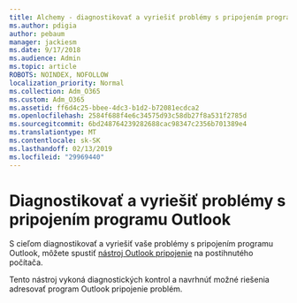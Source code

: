 ```yaml
---
title: Alchemy - diagnostikovať a vyriešiť problémy s pripojením programu Outlook
ms.author: pdigia
author: pebaum
manager: jackiesm
ms.date: 9/17/2018
ms.audience: Admin
ms.topic: article
ROBOTS: NOINDEX, NOFOLLOW
localization_priority: Normal
ms.collection: Adm_O365
ms.custom: Adm_O365
ms.assetid: ff6d4c25-bbee-4dc3-b1d2-b72081ecdca2
ms.openlocfilehash: 2584f688f4e6c34575d93c58db27f8a531f2785d
ms.sourcegitcommit: 6bd248764239282688cac98347c2356b701389e4
ms.translationtype: MT
ms.contentlocale: sk-SK
ms.lasthandoff: 02/13/2019
ms.locfileid: "29969440"
---
```

# <a name="diagnose-and-resolve-outlook-connectivity-issues"></a>Diagnostikovať a vyriešiť problémy s pripojením programu Outlook

S cieľom diagnostikovať a vyriešiť vaše problémy s pripojením programu Outlook, môžete spustiť [nástroj Outlook pripojenie](https://aka.ms/SaRA-OutlookDisconnect) na postihnutého počítača. 
  
Tento nástroj vykoná diagnostických kontrol a navrhnúť možné riešenia adresovať program Outlook pripojenie problém.
  

